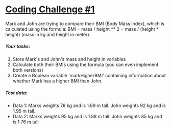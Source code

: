 # [Coding Challenge #1](0.BMI.js)
Mark and John are trying to compare their BMI (Body Mass Index), which is
calculated using the formula:
BMI = mass / height ** 2 = mass / (height * height) (mass in kg
and height in meter).
##### Your tasks:
1. Store Mark's and John's mass and height in variables
2. Calculate both their BMIs using the formula (you can even implement both
versions)
3. Create a Boolean variable 'markHigherBMI' containing information about
whether Mark has a higher BMI than John.
##### Test data:
- Data 1: Marks weights 78 kg and is 1.69 m tall. John weights 92 kg and is 1.95
m tall.
- Data 2: Marks weights 95 kg and is 1.88 m tall. John weights 85 kg and is 1.76
m tall
